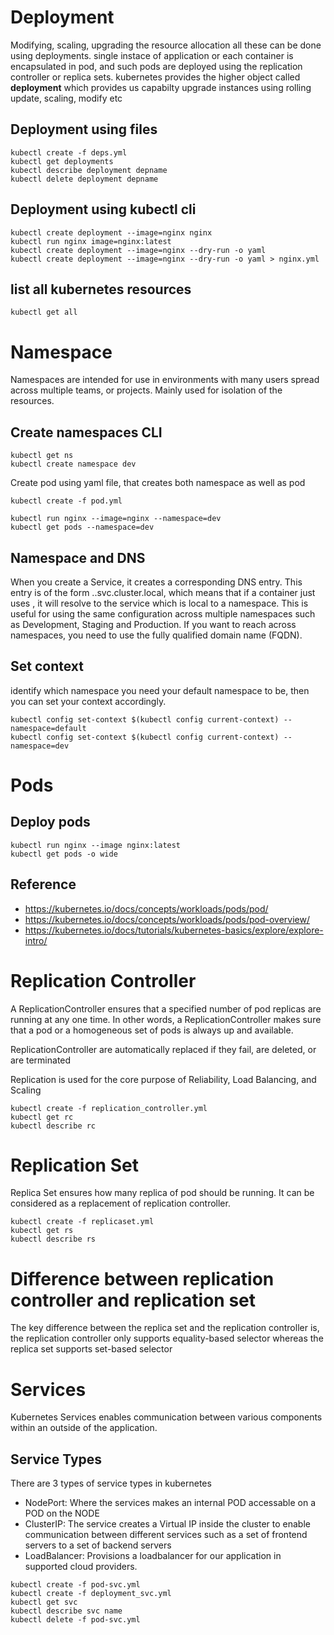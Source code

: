 # Deployment

Modifying, scaling, upgrading the resource allocation all these can be done using deployments.
single instace of application or each container is encapsulated in pod, and such pods are deployed using the replication controller or replica sets. kubernetes provides the higher object called **deployment** which provides us capabilty upgrade instances using rolling update, scaling, modify etc

## Deployment using files

```
kubectl create -f deps.yml
kubectl get deployments
kubectl describe deployment depname
kubectl delete deployment depname
```

## Deployment using kubectl cli
```
kubectl create deployment --image=nginx nginx
kubectl run nginx image=nginx:latest
kubectl create deployment --image=nginx --dry-run -o yaml
kubectl create deployment --image=nginx --dry-run -o yaml > nginx.yml
```

## list all kubernetes resources

```
kubectl get all
```

# Namespace

Namespaces are intended for use in environments with many users spread across multiple teams, or projects. Mainly used for isolation of the resources.

## Create namespaces CLI

```
kubectl get ns
kubectl create namespace dev
```

Create pod using yaml file, that creates both namespace as well as pod

```
kubectl create -f pod.yml
```

```
kubectl run nginx --image=nginx --namespace=dev
kubectl get pods --namespace=dev
```

## Namespace and DNS

When you create a Service, it creates a corresponding DNS entry. This entry is of the form <service-name>.<namespace-name>.svc.cluster.local, which means that if a container just uses <service-name>, it will resolve to the service which is local to a namespace. This is useful for using the same configuration across multiple namespaces such as Development, Staging and Production. If you want to reach across namespaces, you need to use the fully qualified domain name (FQDN).

## Set context

identify which namespace you need your default namespace to be, then you can set your context accordingly.

```
kubectl config set-context $(kubectl config current-context) --namespace=default
kubectl config set-context $(kubectl config current-context) --namespace=dev
```

# Pods

## Deploy pods

```
kubectl run nginx --image nginx:latest
kubectl get pods -o wide
```

## Reference
- https://kubernetes.io/docs/concepts/workloads/pods/pod/
- https://kubernetes.io/docs/concepts/workloads/pods/pod-overview/
- https://kubernetes.io/docs/tutorials/kubernetes-basics/explore/explore-intro/

# Replication Controller

A ReplicationController ensures that a specified number of pod replicas are running at any one time. In other words, a ReplicationController makes sure that a pod or a homogeneous set of pods is always up and available.

ReplicationController are automatically replaced if they fail, are deleted, or are terminated

Replication is used for the core purpose of Reliability, Load Balancing, and Scaling

```
kubectl create -f replication_controller.yml
kubectl get rc
kubectl describe rc
```

# Replication Set
Replica Set ensures how many replica of pod should be running. It can be considered as a replacement of replication controller.

```
kubectl create -f replicaset.yml
kubectl get rs
kubectl describe rs
```

# Difference between replication controller and replication set
The key difference between the replica set and the replication controller is, the replication controller only supports equality-based selector whereas the replica set supports set-based selector

# Services

Kubernetes Services enables communication between various components within an outside of the application.

## Service Types

There are 3 types of service types in kubernetes

- NodePort: Where the services makes an internal POD accessable on a POD on the NODE
- ClusterIP: The service creates a Virtual IP inside the cluster to enable communication between different services such as a set of frontend servers to a set of backend servers
- LoadBalancer: Provisions a loadbalancer for our application in supported cloud providers.

```
kubectl create -f pod-svc.yml
kubectl create -f deployment_svc.yml
kubectl get svc
kubectl describe svc name
kubectl delete -f pod-svc.yml
```
